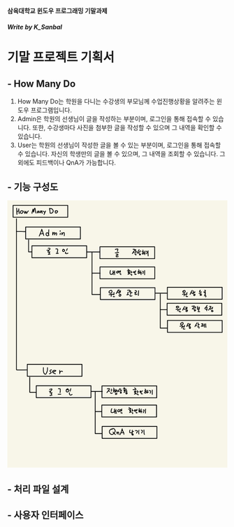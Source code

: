 #### 삼육대학교 윈도우 프로그래밍 기말과제
##### Write by K_Sanbal
# 기말 프로젝트 기획서

## - How Many Do
1. How Many Do는 학원을 다니는 수강생의 부모님께 수업진행상황을 알려주는 윈도우 프로그램입니다.
2. Admin은 학원의 선생님이 글을 작성하는 부분이며, 로그인을 통해 접속할 수 있습니다.
 또한, 수강생마다 사진을 첨부한 글을 작성할 수 있으며 그 내역을 확인할 수 있습니다.
3. User는 학원의 선생님이 작성한 글을 볼 수 있는 부분이며, 로그인을 통해 접속할 수 있습니다.
 자신의 학생만의 글을 볼 수 있으며, 그 내역을 조회할 수 있습니다.
 그 외에도 피드백이나 QnA가 가능합니다.
 
##  - 기능 구성도
![System_map](./img/system_map.jpg)

## - 처리 파일 설계

## - 사용자 인터페이스